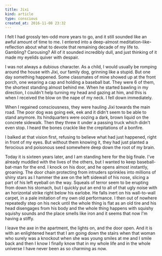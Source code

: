 ```yaml
---
title: Jixi
kind: article
type: conscious
created_at: 2016-11-08 23:32
---
```


I felt I had grossly ten-odd more years to go, and it still sounded like an awful amount of time to me. I entered into a deep-almost meditation-like-reflection about what to devote that remaining decade of my life to. Gambling? Carousing? All of it sounded incredibly dull, and just thinking of it made my eyelids quiver with despair.

I was not always a dubious character. As a child, I would usually be romping around the house with Jixi, our family dog, grinning like a stupid. But one day something happened. Some classmates of mine showed up at the front porch, one wearing a cap and holding a baseball bat. They were 6 of them, the shortest standing almost behind me. When he started bawling in my direction, I couldn't help turning my head and gazing at him, and this is when I received the blow on the nape of my neck. I fell down immediately.

When I regained consciousness, they were hauling Jixi towards the main road. The poor dog was going eek, eek and it didn't seem to be able to stand anymore. Its hindquarters were oozing a dark, brown liquid on the concrete sidewalk. Then they threw it under a passing truck which didn't even stop. I heard the bones crackle like the crepitations of a bonfire.

I balked at that vision first, refusing to believe what had just happened, right in front of my eyes. But without them knowing it, they had just planted a ferocious and poisonous seed somewhere deep down the root of my brain.

Today it is sixteen years later, and I am standing here for the big finale. I've already muddled with the lives of the others, but I wanted to keep baseball-bat-man for the end. I knock on his door, and he opens almost instantly, groaning. The door chain protecting from intruders sprinkles into millions of shiny stars as I hammer the axe on the left sidewall of his nose, slicing a part of his left eyeball on the way. Squeals of terror   seem to be erupting from down his stomach, but I quickly put an end to all of that ugly noise with an horizontal strike right below his earlobe. He falls inert on his wall-to-wall carpet, in a pale imitation of my own old performance. I then out of nowhere repeatedly step on his neck until the whole thing is flat as an old tire and his head disengages from his body and the whole thing happens with squishy squishy sounds and the place smells like iron and it seems that now I'm having a stiffy.

I leave the axe in the apartment, the lights on, and the door open. And it is with an enlightened heart that I am going down the stairs when that woman who surely was a knockout when she was young smiles at me and I smile back and then I know I finally know that in my whole life and in the whole universe I have never been as so charming as now.